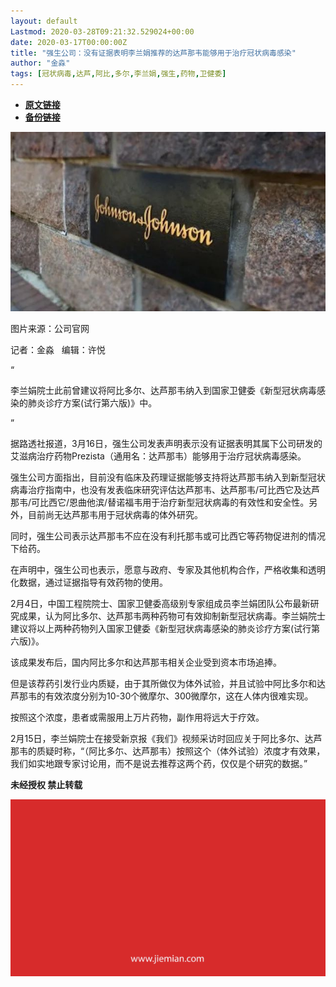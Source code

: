 ```yaml
---
layout: default
Lastmod: 2020-03-28T09:21:32.529024+00:00
date: 2020-03-17T00:00:00Z
title: "强生公司：没有证据表明李兰娟推荐的达芦那韦能够用于治疗冠状病毒感染"
author: "金淼"
tags: [冠状病毒,达芦,阿比,多尔,李兰娟,强生,药物,卫健委]
---
```


* [**原文链接**](https://mp.weixin.qq.com/s/EPH8WRj0N_pD8Jl_GjZttA)
* [**备份链接**](http://archive.today/9M0HX)


![](/images/post/0a343f2b8723261f3ac020db86cdc90e.jpg)

图片来源：公司官网  

记者：金淼   编辑：许悦

“

  

李兰娟院士此前曾建议将阿比多尔、达芦那韦纳入到国家卫健委《新型冠状病毒感染的肺炎诊疗方案(试行第六版)》中。

  

”

据路透社报道，3月16日，强生公司发表声明表示没有证据表明其属下公司研发的艾滋病治疗药物Prezista（通用名：达芦那韦）能够用于治疗冠状病毒感染。  

强生公司方面指出，目前没有临床及药理证据能够支持将达芦那韦纳入到新型冠状病毒治疗指南中，也没有发表临床研究评估达芦那韦、达芦那韦/可比西它及达芦那韦/可比西它/恩曲他滨/替诺福韦用于治疗新型冠状病毒的有效性和安全性。另外，目前尚无达芦那韦用于冠状病毒的体外研究。

同时，强生公司表示达芦那韦不应在没有利托那韦或可比西它等药物促进剂的情况下给药。

在声明中，强生公司也表示，愿意与政府、专家及其他机构合作，严格收集和透明化数据，通过证据指导有效药物的使用。

2月4日，中国工程院院士、国家卫健委高级别专家组成员李兰娟团队公布最新研究成果，认为阿比多尔、达芦那韦两种药物可有效抑制新型冠状病毒。李兰娟院士建议将以上两种药物列入国家卫健委《新型冠状病毒感染的肺炎诊疗方案(试行第六版)》。

该成果发布后，国内阿比多尔和达芦那韦相关企业受到资本市场追捧。

但是该荐药引发行业内质疑，由于其所做仅为体外试验，并且试验中阿比多尔和达芦那韦的有效浓度分别为10-30个微摩尔、300微摩尔，这在人体内很难实现。

按照这个浓度，患者或需服用上万片药物，副作用将远大于疗效。

2月15日，李兰娟院士在接受新京报《我们》视频采访时回应关于阿比多尔、达芦那韦的质疑时称，“（阿比多尓、达芦那韦）按照这个（体外试验）浓度才有效果，我们如实地跟专家讨论用，而不是说去推荐这两个药，仅仅是个研究的数据。”

  

**未经授权 禁止转载**

  

  

![](/images/post/3ef9527fd7edfb43b0c70486c7a956af.jpg)

